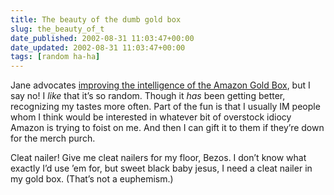 ```yaml
---
title: The beauty of the dumb gold box
slug: the_beauty_of_t
date_published: 2002-08-31 11:03:47+00:00
date_updated: 2002-08-31 11:03:47+00:00
tags: [random ha-ha]
---
```

Jane advocates [improving the intelligence of the Amazon Gold Box](http://www.umamitsunami.com/essays/bezos.asp), but I say no! I *like* that it’s so random. Though it *has* been getting better, recognizing my tastes more often. Part of the fun is that I usually IM people whom I think would be interested in whatever bit of overstock idiocy Amazon is trying to foist on me. And then I can gift it to them if they’re down for the merch purch.

Cleat nailer! Give me cleat nailers for my floor, Bezos. I don’t know what exactly I’d use ’em for, but sweet black baby jesus, I need a cleat nailer in my gold box. (That’s not a euphemism.)
